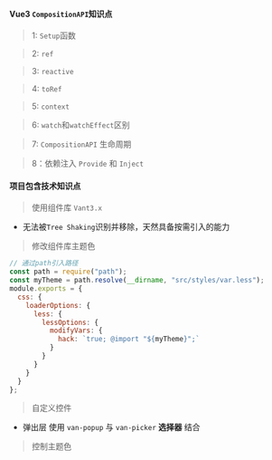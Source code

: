 #### Vue3 `CompositionAPI`知识点

> 1: `Setup`函数

> 2: `ref`

> 3: `reactive`

> 4: `toRef`

> 5: `context`

> 6: `watch`和`watchEffect`区别

> 7: `CompositionAPI` 生命周期

> 8：依赖注入 `Provide` 和 `Inject`

#### 项目包含技术知识点

> 使用组件库 `Vant3.x`

- 无法被`Tree Shaking`识别并移除，天然具备按需引入的能力

> 修改组件库主题色
```js
// 通过path引入路径
const path = require("path");
const myTheme = path.resolve(__dirname, "src/styles/var.less");
module.exports = {
  css: {
    loaderOptions: {
      less: {
        lessOptions: {
          modifyVars: {
            hack: `true; @import "${myTheme}";`
          }
        }
      }
    }
  }
};
```

> 自定义控件
 
- 弹出层 使用 `van-popup` 与 `van-picker` **选择器** 结合

> 控制主题色
